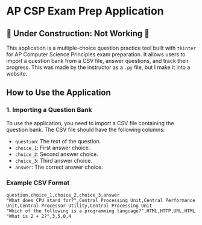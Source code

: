 # AP CSP Exam Prep Application

## 🚧 Under Construction: Not Working 🚧


This application is a multiple-choice question practice tool built with `tkinter` for AP Computer Science Principles exam preparation. It allows users to import a question bank from a CSV file, answer questions, and track their progress.  This was made by the instructor as a `.py` file, but I make it into a website.

## How to Use the Application

### 1. Importing a Question Bank

To use the application, you need to import a CSV file containing the question bank. The CSV file should have the following columns:

- `question`: The text of the question.
- `choice_1`: First answer choice.
- `choice_2`: Second answer choice.
- `choice_3`: Third answer choice.
- `answer`: The correct answer choice.

### Example CSV Format


```csv
question,choice_1,choice_2,choice_3,answer
"What does CPU stand for?",Central Processing Unit,Central Performance Unit,Central Processor Utility,Central Processing Unit
"Which of the following is a programming language?",HTML,HTTP,URL,HTML
"What is 2 + 2?",3,5,0,4
